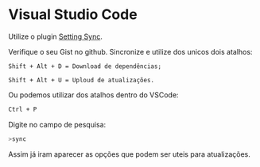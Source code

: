 # Visual Studio Code

Utilize o plugin [Setting Sync](https://marketplace.visualstudio.com/items?itemName=Shan.code-settings-sync).

Verifique o seu Gist no github. Sincronize e utilize dos unicos dois atalhos:

```
Shift + Alt + D = Download de dependências;

Shift + Alt + U = Uploud de atualizações.
```

Ou podemos utilizar dos atalhos dentro do VSCode:

```bash
Ctrl + P
```

Digite no campo de pesquisa:

```bash
>sync
```

Assim já iram aparecer as opções que podem ser uteis para atualizações.
